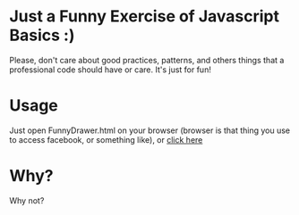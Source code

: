 # Just a Funny Exercise of Javascript Basics :)

Please, don't care about good practices, patterns, and others things that a professional code should have or care.
It's just for fun!

# Usage

Just open FunnyDrawer.html on your browser (browser is that thing you use to access facebook, or something like), or [click here](https://rawgit.com/gabrsar/FunnyDrawer/master/FunnyDrawer.html)

# Why?
Why not?



